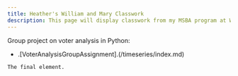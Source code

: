 ```yaml
---
title: Heather's William and Mary Classwork
description: This page will display classwork from my MSBA program at William and Mary.
---
```


Group project on voter analysis in Python:

- .[VoterAnalysisGroupAssignment].(/timeseries/index.md)


```
The final element.
```
